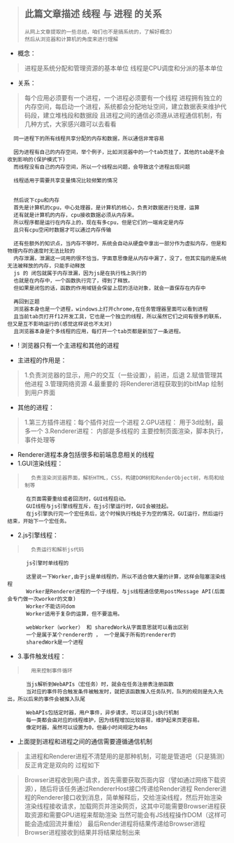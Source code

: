 
 > ## 此篇文章描述 线程 与 进程 的关系
 >     从网上文章提取的一些总结，咱们也不是搞系统的，了解好概念）
 >     然后从浏览器和计算机的角度来进行理解
 

 * 概念：
 >   进程是系统分配和管理资源的基本单位
 >   线程是CPU调度和分派的基本单位

 * 关系：
  >   每个应用必须要有一个进程，一个进程必须要有一个线程
      进程拥有独立的内存空间，每启动一个进程，系统都会分配地址空间，建立数据表来维护代码段，建立堆栈段和数据段
      且进程之间的通信必须遵从进程通信机制，有几种方式，大家感兴趣可以去看看
      
      同一进程下的所有线程共享分配的内存和数据，所以通信非常容易
      
      因为进程有自己的内存空间，举个例子，比如浏览器中的一个tab页挂了，其他的tab是不会收到影响的(保护模式下)
      而线程没有自己的内存空间，所以一个线程出问题，会导致这个进程出现问题
      
      线程适用于需要共享变量情况比较频繁的情况
      
      
      然后说下cpu和内存
      首先是计算机的cpu，中心处理器，是计算机的核心，负责对数据进行处理，运算
      还有就是计算机的内存，cpu接收数据必须从内存来。
      所以程序都是运行在内存上的，现在有多cpu，但是它们的一端肯定是内存
      且只有cpu空闲时数据才可以通过内存传输
      
      还有些额外的知识点，当内存不够时，系统会自动从硬盘中拿出一部分作为虚拟内存，但是和物理内存的速度时无法比较的
      内存泄漏，泄漏这一词用的很不恰当，字面意思像是从内存中漏了，没了，但其实指的是系统无法被释放的内存，只能手动释放
      js 的 闭包就属于内存泄漏，因为js是在执行栈上执行的
      也就是在内存中，一个函数执行完了，得到了释放。
      但如果是闭包的话，函数的作用域链会保留上层的活动对象，就会一直保存在内存中
      
      再回到正题
      浏览器本身也是一个进程，windows上打开chrome,在任务管理器里面可以看到进程
      且当前tab页打开f12开发工具，它也是一个独立的线程，所以虽然它们之间有很多的联系，但又是互不影响运行的(感觉这样说也不太对)
      且浏览器本身是个多线程的应用，每打开一个tab页都是新加了一条进程。
     
  * ! 浏览器只有一个主进程和其他的进程 

  * 主进程的作用是：
  >   1.负责浏览器的显示，用户的交互（一些设置），前进，后退
      2.赋值管理其他进程
      3.管理网络资源
      4.最重要的 将Renderer进程获取到的bitMap 绘制到用户界面
   
  * 其他的进程：
  >   1.第三方插件进程：每个插件对应一个进程
      2.GPU进程： 用于3d绘制，最多一个
      3.Renderer进程： 内部是多线程的 主要控制页面渲染，脚本执行，事件处理等
  
  * Renderer进程本身包括很多和前端息息相关的线程
  *   1.GUI渲染线程：
  >       负责渲染浏览器界面，解析HTML，CSS，构建DOM树和RenderObject树，布局和绘制等
          在页面需要重绘或者回流时，GUI线程启动。
          GUI线程与js引擎线程互斥，在js引擎运行时，GUI会被挂起。
          在js引擎执行完一个宏任务后，这个时候执行栈处于为空的情况，GUI运行，然后运行结束，开始下一个宏任务。
  *   2.js引擎线程：
  >       负责运行和解析js代码
          js引擎时单线程的
        
          这里说一下Worker,由于js是单线程的，所以不适合做大量的计算，这样会阻塞渲染线程
          Worker是Renderer进程的一个子线程，与js线程通信使用postMessage API(后面会专门做一次worker的文章)
          Worker不能访问dom
          Worker适用于复杂的运算，但不要滥用。
    
          webWorker（worker） 和 sharedWork从字面意思就可以看出区别
          一个是属于某个renderer的 ， 一个是属于所有的renderer的
          sharedWork是一个进程
  
  *   3.事件触发线程：
  >       用来控制事件循环
          当js解析到WebAPIs（宏任务）时，就会在任务注册表注册函数
          当对应的事件符合触发条件被触发时，就把该函数推入任务队列，队列的规则是先入先出，所以后来的事件会被推入队尾
     
          WebAPIs包括定时器，用户事件，异步请求，可以详见js执行机制
          每一类都会由对应的线程维护，因为线程增加比较容易，维护起来页更容易。
          像定时器，虽然可以设置为0，但最小时间规定为4ms
   
  * 上面提到进程和进程之间的通信需要遵循通信机制 
  >   主进程和Renderer进程不清楚用的是那种机制，可能是管道吧（只是猜测）反正肯定是双向的
    过程如下
    
  >  Browser进程收到用户请求，首先需要获取页面内容（譬如通过网络下载资源），随后将该任务通过RendererHost接口传递给Render进程
    Renderer进程的Renderer接口收到消息，简单解释后，交给渲染线程，然后开始渲染
    渲染线程接收请求，加载网页并渲染网页，这其中可能需要Browser进程获取资源和需要GPU进程来帮助渲染
    当然可能会有JS线程操作DOM（这样可能会造成回流并重绘）
    最后Render进程将结果传递给Browser进程
    Browser进程接收到结果并将结果绘制出来
    
